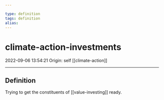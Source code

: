 ```yaml
---

type: definition
tags: definition
alias:
---
```


# climate-action-investments

2022-09-06 13:54:21
Origin: self
[[climate-action]]

---

## Definition

Trying to get the constituents of [[value-investing]] ready.
